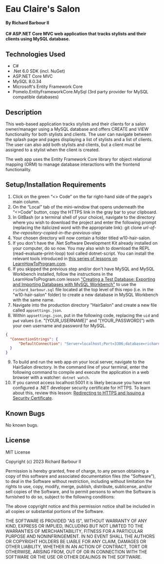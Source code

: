 # Eau Claire's Salon

#### By Richard Barbour II

#### C# ASP.NET Core MVC web application that tracks stylists and their clients using MySQL database.

## Technologies Used

* C#
* .Net 6.0 SDK (incl. NuGet)
* ASP.NET Core MVC
* MySQL 8.0.34
* Microsoft's Entity Framework Core
* Pomelo.EntityFrameworkCore.MySql (3rd party provider for MySQL compatible databases)

## Description

This web-based application tracks stylists and their clients for a salon owner/manager using a MySQL database and offers CREATE and VIEW functionality for both stylists and clients. The user can navigate between the splash page and pages displaying a list of stylists and a list of clients. The user can also add both stylists and clients, but a client must be assigned to a stylist when the client is created.
 
The web app uses the Entity Framework Core library for object relational mapping (ORM) to manage database interactions with the frontend functionality.

## Setup/Installation Requirements

1. Click on the green “<> Code” on the far right-hand side of the page's main column.
2. On the “Local” tab of the mini-window that opens underneath the “<>Code” button, copy the HTTPS link in the gray bar to your clipboard.
3. In GitBash (or a terminal shell of your choice), navigate to the directory where you wish to download the project and enter the following prompt (replacing the italicized word with the appropriate link): git clone *url-of-the-repository-copied-in-the-previous-step*
4. Your chosen directory will now contain a folder titled w10-hair-salon.
5. If you don't have the .Net Software Development Kit already installed on your computer, do so now. You may also wish to download the REPL (read-evaluate-print-loop) tool called dotnet-script. You can install the relevant tools introduced in [this series of lessons on LearnHowToProgram.com](https://www.learnhowtoprogram.com/c-and-net/getting-started-with-c).
6. If you skipped the previous step and/or don't have MySQL and MySQL Workbench installed, follow the instructions in the LearnHowToProgram.com lesson ["Creating a Test Database: Exporting and Importing Databases with MySQL Workbench"](https://www.learnhowtoprogram.com/c-and-net/database-basics/creating-a-test-database-exporting-and-importing-databases-with-mysql-workbench) to use the `richard_barbour.sql` file located at the top level of this repo (i.e. in the "w10-hair-salon" folder) to create a new database in MySQL Workbench with the same name.
7. Navigate into the production directory "HairSalon" and create a new file called `appsettings.json`.
8. Within `appsettings.json`, put in the following code, replacing the `uid` and `pwd` values (i.e. "[YOUR_USERNAME]" and "[YOUR_PASSWORD]") with your own username and password for MySQL. 

```json
{
  "ConnectionStrings": {
      "DefaultConnection": "Server=localhost;Port=3306;database=richard_barbour.sql;uid=[YOUR_USERNAME];pwd=[YOUR_PASSWORD];"
  }
}
```

9. To build and run the web app on your local server, navigate to the HairSalon directory. In the command line of your terminal, enter the following command to compile and execute the application in a web browser with a watcher: `dotnet watch`. 
10. If you cannot access localhost:5001 it is likely because you have not configured a .NET developer security certificate for HTTPS. To learn about this, review this lesson: [Redirecting to HTTPS and Issuing a Security Certificate](https://www.learnhowtoprogram.com/c-and-net/basic-web-applications/redirecting-to-https-and-issuing-a-security-certificate).

## Known Bugs

No known bugs.

## License

MIT License

Copyright (c) 2023 Richard Barbour II

Permission is hereby granted, free of charge, to any person obtaining a copy of this software and associated documentation files (the "Software"), to deal in the Software without restriction, including without limitation the rights to use, copy, modify, merge, publish, distribute, sublicense, and/or sell copies of the Software, and to permit persons to whom the Software is furnished to do so, subject to the following conditions:

The above copyright notice and this permission notice shall be included in all copies or substantial portions of the Software.

THE SOFTWARE IS PROVIDED "AS IS", WITHOUT WARRANTY OF ANY KIND, EXPRESS OR IMPLIED, INCLUDING BUT NOT LIMITED TO THE WARRANTIES OF MERCHANTABILITY, FITNESS FOR A PARTICULAR PURPOSE AND NONINFRINGEMENT. IN NO EVENT SHALL THE AUTHORS OR COPYRIGHT HOLDERS BE LIABLE FOR ANY CLAIM, DAMAGES OR OTHER LIABILITY, WHETHER IN AN ACTION OF CONTRACT, TORT OR OTHERWISE, ARISING FROM, OUT OF OR IN CONNECTION WITH THE SOFTWARE OR THE USE OR OTHER DEALINGS IN THE SOFTWARE.